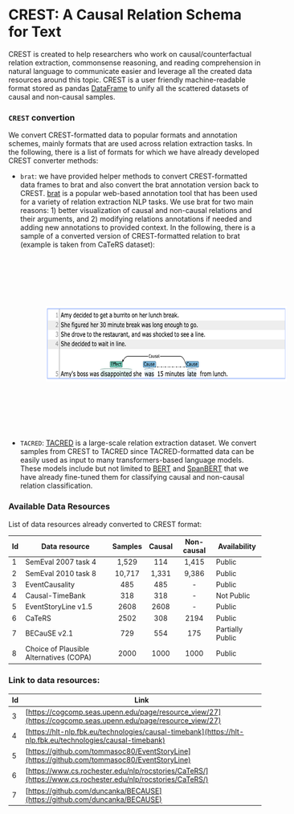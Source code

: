 # CREST: A Causal Relation Schema for Text

CREST is created to help researchers who work on causal/counterfactual relation extraction, commonsense reasoning, and reading comprehension in natural language to communicate easier and leverage all the created data resources around this topic. CREST is a user friendly machine-readable format stored as pandas [DataFrame](https://pandas.pydata.org/pandas-docs/stable/reference/api/pandas.DataFrame.html) to unify all the scattered datasets of causal and non-causal samples.

### `CREST` convertion
We convert CREST-formatted data to popular formats and annotation schemes, mainly formats that are used across relation extraction tasks. In the following, there is a list of formats for which we have already developed CREST converter methods:
* `brat`: we have provided helper methods to convert CREST-formatted data frames to brat and also convert the brat annotation version back to CREST. [brat](https://brat.nlplab.org/) is a popular web-based annotation tool that has been used for a variety of relation extraction NLP tasks. We use brat for two main reasons: 1) better visualization of causal and non-causal relations and their arguments, and 2) modifying relations annotations if needed and adding new annotations to provided context. In the following, there is a sample of a converted version of CREST-formatted relation to brat (example is taken from CaTeRS dataset):
           <p align="center">
           <img src='data/crest_brat_example.png' width='700' height='150' style="vertical-align:middle;margin:100px 50px">
           </p>
* `TACRED`: [TACRED](https://nlp.stanford.edu/projects/tacred/) is a large-scale relation extraction dataset. We convert samples from CREST to TACRED since TACRED-formatted data can be easily used as input to many transformers-based language models. These models include but not limited to [BERT](https://github.com/google-research/bert) and [SpanBERT](https://github.com/facebookresearch/SpanBERT) that we have already fine-tuned them for classifying causal and non-causal relation classification.

### Available Data Resources
List of data resources already converted to CREST format:

| Id | Data resource  | Samples | Causal | Non-causal | Availability |
| -- | -------------- | :----------: | :---------: | :-------------: | ----------------- |
| 1 | SemEval 2007 task 4 | 1,529 | 114 | 1,415 | Public |
| 2 | SemEval 2010 task 8 | 10,717 | 1,331 | 9,386 | Public |
| 3 | EventCausality | 485 | 485 | - | Public |
| 4 | Causal-TimeBank | 318 | 318 | - | Not Public|
| 5 | EventStoryLine v1.5 | 2608 | 2608 | - | Public |
| 6 | CaTeRS | 2502 | 308 | 2194 | Public |
| 7 | BECauSE v2.1 | 729 | 554 | 175 | Partially Public|
| 8 | Choice of Plausible Alternatives (COPA) | 2000 | 1000 | 1000 | Public |

### Link to data resources:
| Id | Link |
| -- | -------------- |
| 3 | [https://cogcomp.seas.upenn.edu/page/resource_view/27](https://cogcomp.seas.upenn.edu/page/resource_view/27)
| 4 | [https://hlt-nlp.fbk.eu/technologies/causal-timebank](https://hlt-nlp.fbk.eu/technologies/causal-timebank) |
| 5 | [https://github.com/tommasoc80/EventStoryLine](https://github.com/tommasoc80/EventStoryLine) |
| 6 | [https://www.cs.rochester.edu/nlp/rocstories/CaTeRS/](https://www.cs.rochester.edu/nlp/rocstories/CaTeRS/) |
| 7 | [https://github.com/duncanka/BECAUSE](https://github.com/duncanka/BECAUSE) | 

